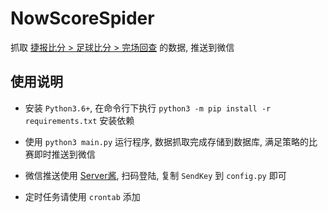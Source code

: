 # NowScoreSpider

抓取 [捷报比分 > 足球比分 > 完场回查](http://score.nowscore.com/1x2/bet007history.htm) 的数据, 推送到微信

## 使用说明

- 安装 `Python3.6+`, 在命令行下执行 `python3 -m pip install -r requirements.txt` 安装依赖

- 使用 `python3 main.py` 运行程序, 数据抓取完成存储到数据库, 满足策略的比赛即时推送到微信 

- 微信推送使用 [Server酱](https://sct.ftqq.com/login), 扫码登陆, 复制 `SendKey` 到 `config.py` 即可

- 定时任务请使用 `crontab` 添加